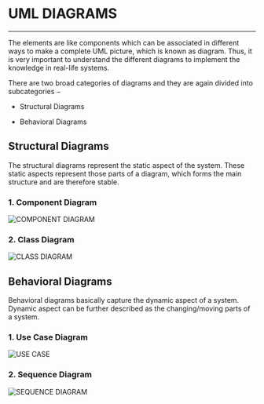 # UML DIAGRAMS #
----------------------------------------------------------

The elements are like components which can be associated in different ways to make a complete UML picture, which is known as diagram. Thus, it is very important to understand the different diagrams to implement the knowledge in real-life systems.

There are two broad categories of diagrams and they are again divided into subcategories −

- Structural Diagrams

- Behavioral Diagrams

## Structural Diagrams ##

The structural diagrams represent the static aspect of the system. These static aspects represent those parts of a diagram, which forms the main structure and are therefore stable.

### 1. Component Diagram ###

![COMPONENT DIAGRAM](https://user-images.githubusercontent.com/72429535/146153158-7f2f68b6-bcf0-4567-88dc-59c808f1dcdf.png)

### 2. Class Diagram ###

![CLASS DIAGRAM](https://user-images.githubusercontent.com/72429535/146138884-0122872a-38c5-4123-9d23-25b7cb69f646.png)

## Behavioral Diagrams ##

Behavioral diagrams basically capture the dynamic aspect of a system. Dynamic aspect can be further described as the changing/moving parts of a system.

### 1. Use Case Diagram ###
![USE CASE](https://user-images.githubusercontent.com/72429535/146138893-c4479056-c759-4efc-be95-bd1fa62815da.png)

### 2. Sequence Diagram ###

![SEQUENCE DIAGRAM](https://user-images.githubusercontent.com/72429535/146153221-e13dff86-7a4e-4a6f-989a-c1f0e1ca458e.png)
